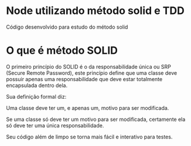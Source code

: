 # Node utilizando método solid e TDD

Código desenvolvido para estudo do método solid

# O que é método SOLID

O primeiro princípio do SOLID é o da responsabilidade única ou SRP (Secure Remote Password), este princípio define que uma classe deve possuir apenas uma responsabilidade que deve estar totalmente encapsulada dentro dela.

Sua definição formal diz:

Uma classe deve ter um, e apenas um, motivo para ser modificada.

Se uma classe só deve ter um motivo para ser modificada, certamente ela só deve ter uma única responsabilidade.

Seu código além de limpo se torna mais fácil e interativo para testes.